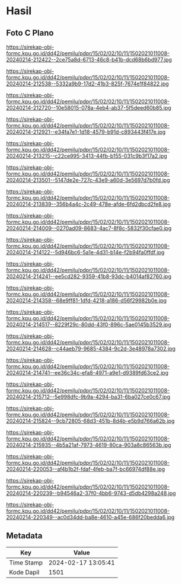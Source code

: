 # Hasil

## Foto C Plano

https://sirekap-obj-formc.kpu.go.id/dd42/pemilu/pdpr/15/02/02/10/11/1502021011008-20240214-212422--2ce75a8d-6713-46c8-b41b-dcd68b6bd977.jpg

https://sirekap-obj-formc.kpu.go.id/dd42/pemilu/pdpr/15/02/02/10/11/1502021011008-20240214-212538--5332a9b9-17d2-41b3-825f-7674e1f84822.jpg

https://sirekap-obj-formc.kpu.go.id/dd42/pemilu/pdpr/15/02/02/10/11/1502021011008-20240214-212720--10e58015-078a-4eb4-ab37-5f5deed60b85.jpg

https://sirekap-obj-formc.kpu.go.id/dd42/pemilu/pdpr/15/02/02/10/11/1502021011008-20240214-212921--e34fa7e1-1d18-4579-b91d-c893443f417e.jpg

https://sirekap-obj-formc.kpu.go.id/dd42/pemilu/pdpr/15/02/02/10/11/1502021011008-20240214-213215--c22ce995-3413-44fb-b155-031c9b3f17a2.jpg

https://sirekap-obj-formc.kpu.go.id/dd42/pemilu/pdpr/15/02/02/10/11/1502021011008-20240214-213501--5147de2e-727c-43e9-a60d-3e5697d7b0fd.jpg

https://sirekap-obj-formc.kpu.go.id/dd42/pemilu/pdpr/15/02/02/10/11/1502021011008-20240214-213839--356b4a4c-2c49-478e-afde-6fd2dbcd2fe8.jpg

https://sirekap-obj-formc.kpu.go.id/dd42/pemilu/pdpr/15/02/02/10/11/1502021011008-20240214-214009--0270ad09-8683-4ac7-8f8c-5832f30cfae0.jpg

https://sirekap-obj-formc.kpu.go.id/dd42/pemilu/pdpr/15/02/02/10/11/1502021011008-20240214-214122--5d946bc6-5a1e-4d31-b14e-f2b94fa0ffdf.jpg

https://sirekap-obj-formc.kpu.go.id/dd42/pemilu/pdpr/15/02/02/10/11/1502021011008-20240214-214241--ee5cd282-9359-41b8-93dc-b4014af82760.jpg

https://sirekap-obj-formc.kpu.go.id/dd42/pemilu/pdpr/15/02/02/10/11/1502021011008-20240214-214358--68e9ff81-1dfd-4218-a186-d56f29982b0e.jpg

https://sirekap-obj-formc.kpu.go.id/dd42/pemilu/pdpr/15/02/02/10/11/1502021011008-20240214-214517--8229f29c-80dd-43f0-896c-5ae0145b3529.jpg

https://sirekap-obj-formc.kpu.go.id/dd42/pemilu/pdpr/15/02/02/10/11/1502021011008-20240214-214628--c44aeb79-9685-4384-9c2d-3e48978a7302.jpg

https://sirekap-obj-formc.kpu.go.id/dd42/pemilu/pdpr/15/02/02/10/11/1502021011008-20240214-214741--ee36c34c-efa8-4971-a9e1-d9389fd63ce2.jpg

https://sirekap-obj-formc.kpu.go.id/dd42/pemilu/pdpr/15/02/02/10/11/1502021011008-20240214-215712--5e998dfc-9b9a-4294-ba31-6ba027ce0c67.jpg

https://sirekap-obj-formc.kpu.go.id/dd42/pemilu/pdpr/15/02/02/10/11/1502021011008-20240214-215824--9cb72805-68d3-451b-8d4b-e5b9d766a62b.jpg

https://sirekap-obj-formc.kpu.go.id/dd42/pemilu/pdpr/15/02/02/10/11/1502021011008-20240214-215935--4b5a21af-7973-4619-80ca-903a8c86563b.jpg

https://sirekap-obj-formc.kpu.go.id/dd42/pemilu/pdpr/15/02/02/10/11/1502021011008-20240214-220053--af4b1b2f-fdaf-4feb-ba7f-bc66974df88e.jpg

https://sirekap-obj-formc.kpu.go.id/dd42/pemilu/pdpr/15/02/02/10/11/1502021011008-20240214-220239--b94546a2-37f0-4bb6-9743-d5db4298a248.jpg

https://sirekap-obj-formc.kpu.go.id/dd42/pemilu/pdpr/15/02/02/10/11/1502021011008-20240214-220349--ac0d34dd-ba8e-4610-a45e-686f20bedda6.jpg


## Metadata

| Key        | Value               |
| ---------- | ------------------- |
| Time Stamp | 2024-02-17 13:05:41 |
| Kode Dapil | 1501                |



